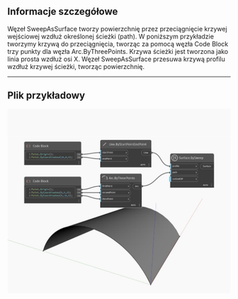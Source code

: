 ## Informacje szczegółowe
Węzeł SweepAsSurface tworzy powierzchnię przez przeciągnięcie krzywej wejściowej wzdłuż określonej ścieżki (path). W poniższym przykładzie tworzymy krzywą do przeciągnięcia, tworząc za pomocą węzła Code Block trzy punkty dla węzła Arc.ByThreePoints. Krzywa ścieżki jest tworzona jako linia prosta wzdłuż osi X. Węzeł SweepAsSurface przesuwa krzywą profilu wzdłuż krzywej ścieżki, tworząc powierzchnię.
___
## Plik przykładowy

![SweepAsSurface](./Autodesk.DesignScript.Geometry.Curve.SweepAsSurface_img.jpg)

